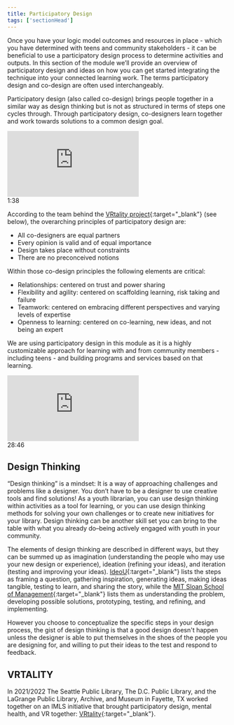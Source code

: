 ```yaml
---
title: Participatory Design
tags: ['sectionHead']
---
```


Once you have your logic model outcomes and resources in place - which you have determined with teens and community stakeholders - it can be beneficial to use a participatory design process to determine activities and outputs.  In this section of the module we’ll provide an overview of participatory design and ideas on how you can get started integrating the technique into your connected learning work. The terms participatory design and co-design are often used interchangeably.

Participatory design (also called co-design) brings people together in a similar way as design thinking but is not as structured in terms of steps one cycles through.  Through participatory design, co-designers learn together and work towards solutions to a common design goal.

<div class="callout videos" markdown="1">
<iframe src="https://www.youtube.com/embed/CyT3xDRunRM" frameborder="0" allow="autoplay; encrypted-media" allowfullscreen></iframe>
<div class="videotime">1:38</div></div>

According to the team behind the [VRtality project](https://www.vrtality.org/about/our-philosophy/){:target="_blank"} (see below), the overarching principles of participatory design are:
- All co-designers are equal partners
- Every opinion is valid and of equal importance
- Design takes place without constraints
- There are no preconceived notions

Within those co-design principles the following elements are critical:
- Relationships: centered on trust and power sharing 
- Flexibility and agility: centered on scaffolding learning, risk taking and failure
- Teamwork: centered on embracing different perspectives and varying levels of expertise
- Openness to learning: centered on co-learning, new ideas, and not being an expert

We are using participatory design in this module as it is a highly customizable approach for learning with and from community members - including teens - and building programs and services based on that learning.

<div class="callout videos" markdown="1">
<iframe src="https://www.youtube.com/embed/V0ZvpXgPWPs" frameborder="0" allow="autoplay; encrypted-media" allowfullscreen></iframe>
<div class="videotime">28:46</div></div>

## Design Thinking
“Design thinking” is a mindset: It is a way of approaching challenges and problems like a designer. You don’t have to be a designer to use creative tools and find solutions! As a youth librarian, you can use design thinking within activities as a tool for learning, or you can use design thinking methods for solving your own challenges or to create new initiatives for your library. Design thinking can be another skill set you can bring to the table with what you already do–being actively engaged with youth in your community.

The elements of design thinking are described in different ways, but they can be summed up as imagination (understanding the people who may use your new design or experience), ideation (refining your ideas), and iteration (testing and improving your ideas). [IdeoU](https://www.ideou.com/blogs/inspiration/what-is-design-thinking){:target="_blank"} lists the steps as framing a question, gathering inspiration, generating ideas, making ideas tangible, testing to learn, and sharing the story, while the [MIT Sloan School of Management](https://mitsloan.mit.edu/ideas-made-to-matter/design-thinking-explained){:target="_blank"} lists them as understanding the problem, developing possible solutions, prototyping, testing, and refining, and implementing. 

However you choose to conceptualize the specific steps in your design process, the gist of design thinking is that a good design doesn't happen unless the designer is able to put themselves in the shoes of the people you are designing for, and willing to put their ideas to the test and respond to feedback.

## VRTALITY

In 2021/2022 The Seattle Public Library, The D.C. Public Library, and the LaGrange Public Library, Archive, and Museum in Fayette, TX worked together on an IMLS initiative that brought participatory design, mental health, and VR together: [VRtality](https://www.vrtality.org/){:target="_blank"}. 
